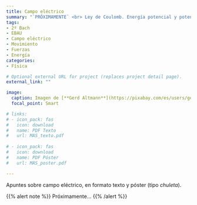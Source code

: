 ```yaml
---
title: Campo eléctrico
summary: "`PRÓXIMAMENTE` <br> Ley de Coulomb. Energía potencial y potencial eléctrico. Flujo eléctrico."
tags:
- 2º Bach
- EBAU
- Campo eléctrico
- Movimiento
- Fuerzas
- Energía
categories:
- Física

# Optional external URL for project (replaces project detail page).
external_link: ""

image:
  caption: Imagen de [**Gerd Altmann**](https://pixabay.com/es/users/geralt-9301/) en [Pixabay](https://pixabay.com/es/)
  focal_point: Smart

# links:
# - icon_pack: fas
#   icon: download
#   name: PDF Texto
#   url: MAS_texto.pdf
  
# - icon_pack: fas
#   icon: download
#   name: PDF Póster
#   url: MAS_poster.pdf

---
```


Apuntes sobre campo eléctrico, en formato texto y póster (tipo _chuleta_).

{{% alert note %}}
Próximamente...
{{% /alert %}}